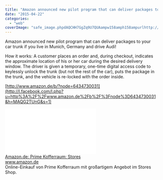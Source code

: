 ```yaml
---
title: "Amazon announced new pilot program that can deliver packages to your car trunk i..."
date: "2015-04-22"
categories: 
  - "web"
coverImage: "safe_image.phpdAQCHH7GgZq9U7QUAampw158amph158ampurlhttp://g-ecx.images-amazon.com/images/G/03/marketing/prime/puzzle/kofferraum_collection._V306404633_.jpg"
---
```


Amazon announced new pilot program that can deliver packages to your car trunk if you live in Munich, Germany and drive Audi!  
  
  
How it works: A customer places an order and, during checkout, indicates the approximate location of his or her car during the desired delivery window. The driver is given a temporary, one-time digital access code to keylessly unlock the trunk (but not the rest of the car), puts the package in the trunk, and the vehicle is re-locked with the order inside.  
  
[http://www.amazon.de/b/?node=6434730031](http://l.facebook.com/l.php?u=http%3A%2F%2Fwww.amazon.de%2Fb%2F%3Fnode%3D6434730031&h=MAQG2TUnG&s=1)  
  
[![](images/safe_image.php?d=AQCHH7GgZq9U7QUA&w=158&h=158&url=http%3A%2F%2Fg-ecx.images-amazon.com%2Fimages%2FG%2F03%2Fmarketing%2Fprime%2Fpuzzle%2Fkofferraum_collection._V306404633_.jpg)](http://l.facebook.com/l.php?u=http%3A%2F%2Fwww.amazon.de%2Fb%2F%3Fnode%3D6434730031&h=SAQGbby4W&s=1)  
[Amazon.de: Prime Kofferraum: Stores](http://l.facebook.com/l.php?u=http%3A%2F%2Fwww.amazon.de%2Fb%2F%3Fnode%3D6434730031&h=JAQE1weU8&s=1)  
www.amazon.de  
Online-Einkauf von Prime Kofferraum mit großartigem Angebot im Stores Shop.
